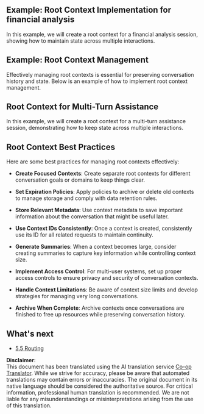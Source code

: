<!--
CO_OP_TRANSLATOR_METADATA:
{
  "original_hash": "8311f46a35cf608c9780f39b62c9dc3f",
  "translation_date": "2025-06-12T22:56:48+00:00",
  "source_file": "05-AdvancedTopics/mcp-root-contexts/README.md",
  "language_code": "en"
}
-->
## Example: Root Context Implementation for financial analysis

In this example, we will create a root context for a financial analysis session, showing how to maintain state across multiple interactions.

## Example: Root Context Management

Effectively managing root contexts is essential for preserving conversation history and state. Below is an example of how to implement root context management.

## Root Context for Multi-Turn Assistance

In this example, we will create a root context for a multi-turn assistance session, demonstrating how to keep state across multiple interactions.

## Root Context Best Practices

Here are some best practices for managing root contexts effectively:

- **Create Focused Contexts**: Create separate root contexts for different conversation goals or domains to keep things clear.

- **Set Expiration Policies**: Apply policies to archive or delete old contexts to manage storage and comply with data retention rules.

- **Store Relevant Metadata**: Use context metadata to save important information about the conversation that might be useful later.

- **Use Context IDs Consistently**: Once a context is created, consistently use its ID for all related requests to maintain continuity.

- **Generate Summaries**: When a context becomes large, consider creating summaries to capture key information while controlling context size.

- **Implement Access Control**: For multi-user systems, set up proper access controls to ensure privacy and security of conversation contexts.

- **Handle Context Limitations**: Be aware of context size limits and develop strategies for managing very long conversations.

- **Archive When Complete**: Archive contexts once conversations are finished to free up resources while preserving conversation history.

## What's next

- [5.5 Routing](../mcp-routing/README.md)

**Disclaimer**:  
This document has been translated using the AI translation service [Co-op Translator](https://github.com/Azure/co-op-translator). While we strive for accuracy, please be aware that automated translations may contain errors or inaccuracies. The original document in its native language should be considered the authoritative source. For critical information, professional human translation is recommended. We are not liable for any misunderstandings or misinterpretations arising from the use of this translation.